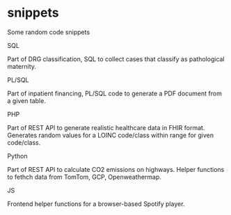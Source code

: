 # snippets
Some random code snippets

SQL

Part of DRG classification, SQL to collect cases that classify as pathological maternity.

PL/SQL

Part of inpatient financing, PL/SQL code to generate a PDF document from a given table.



PHP

Part of REST API to generate realistic healthcare data in FHIR format. Generates random values for a LOINC code/class within range for given code/class.

Python

Part of REST API to calculate CO2 emissions on highways. Helper functions to fethch data from TomTom, GCP, Openweathermap.

JS

Frontend helper functions for a browser-based Spotify player.
